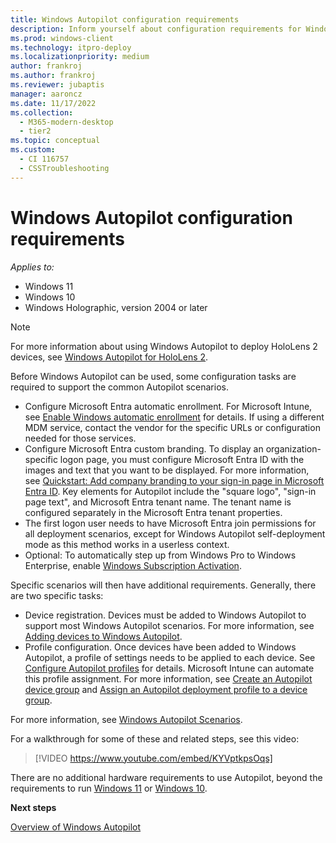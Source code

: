 ```yaml
---
title: Windows Autopilot configuration requirements
description: Inform yourself about configuration requirements for Windows Autopilot deployment.
ms.prod: windows-client
ms.technology: itpro-deploy
ms.localizationpriority: medium
author: frankroj
ms.author: frankroj
ms.reviewer: jubaptis
manager: aaroncz
ms.date: 11/17/2022
ms.collection:
  - M365-modern-desktop
  - tier2
ms.topic: conceptual
ms.custom: 
  - CI 116757
  - CSSTroubleshooting
---
```


# Windows Autopilot configuration requirements

*Applies to:*

- Windows 11
- Windows 10
- Windows Holographic, version 2004 or later

> [!NOTE]
> For more information about using Windows Autopilot to deploy HoloLens 2 devices, see [Windows Autopilot for HoloLens 2](/hololens/hololens2-autopilot).

Before Windows Autopilot can be used, some configuration tasks are required to support the common Autopilot scenarios.

- Configure Microsoft Entra automatic enrollment. For Microsoft Intune, see [Enable Windows automatic enrollment](/mem/intune/enrollment/windows-enroll#enable-windows-automatic-enrollment) for details. If using a different MDM service, contact the vendor for the specific URLs or configuration needed for those services.
- Configure Microsoft Entra custom branding. To display an organization-specific logon page, you must configure Microsoft Entra ID with the images and text that you want to be displayed. For more information, see [Quickstart: Add company branding to your sign-in page in Microsoft Entra ID](/azure/active-directory/fundamentals/customize-branding). Key elements for Autopilot include the "square logo", "sign-in page text", and Microsoft Entra tenant name. The tenant name is configured separately in the Microsoft Entra tenant properties.
- The first logon user needs to have Microsoft Entra join permissions for all deployment scenarios, except for Windows Autopilot self-deployment mode as this method works in a userless context.
- Optional: To automatically step up from Windows Pro to Windows Enterprise, enable [Windows Subscription Activation](/windows/deployment/windows-10-enterprise-subscription-activation).

Specific scenarios will then have additional requirements. Generally, there are two specific tasks:

- Device registration. Devices must be added to Windows Autopilot to support most Windows Autopilot scenarios. For more information, see [Adding devices to Windows Autopilot](add-devices.md).
- Profile configuration. Once devices have been added to Windows Autopilot, a profile of settings needs to be applied to each device. See [Configure Autopilot profiles](profiles.md) for details.  Microsoft Intune can automate this profile assignment. For more information, see [Create an Autopilot device group](enrollment-autopilot.md) and [Assign an Autopilot deployment profile to a device group](profiles.md).

For more information, see [Windows Autopilot Scenarios](windows-Autopilot-scenarios.md).

For a walkthrough for some of these and related steps, see this video:

> [!VIDEO https://www.youtube.com/embed/KYVptkpsOqs]

There are no additional hardware requirements to use Autopilot, beyond the requirements to run [Windows 11](https://www.microsoft.com/windows/windows-11-specifications) or [Windows 10](https://www.microsoft.com/windows/windows-10-specifications).

**Next steps**

[Overview of Windows Autopilot](windows-autopilot.md)

